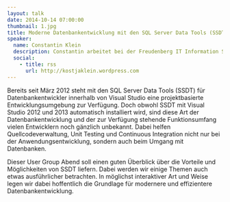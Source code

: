 ```yaml
---
layout: talk
date: 2014-10-14 07:00:00
thumbnail: 1.jpg
title: Moderne Datenbankentwicklung mit den SQL Server Data Tools (SSDT)
speaker:
  name: Constantin Klein
  description: Constantin arbeitet bei der Freudenberg IT Information Services SE & Co. KG. Dort beschäftigt er sich mit der Entwicklung von Lösungen auf Basis der Microsoft Produkte und Technologie Plattformen. Sein besonderes Interesse gilt dabei der Gewinnung, Verarbeitung und Nutzung von Daten und Informationen. Er ist MCSD, MCITP Database Developer und MCPD Web + Enterprise Application Developer. Seit 2010 wurde er jährlich von Microsoft zum Most Valuable Professional (MVP) für SQL Server ernannt. Er engagiert sich zusätzlich im Vorstand des Just Community e.V. (http://www.justcommunity.de) und als Leiter der .NET User Group Frankfurt (http://dnug-frankfurt.de).
  social:
    - title: rss
      url: http://kostjaklein.wordpress.com
---
```

Bereits seit März 2012 steht mit den SQL Server Data Tools (SSDT) für Datenbankentwickler innerhalb von Visual Studio eine projektbasierte Entwicklungsumgebung zur Verfügung. Doch obwohl SSDT mit Visual Studio 2012 und 2013 automatisch installiert wird, sind diese Art der Datenbankentwicklung und der zur Verfügung stehende Funktionsumfang vielen Entwicklern noch gänzlich unbekannt. Dabei helfen Quellcodeverwaltung, Unit Testing und Continuous Integration nicht nur bei der Anwendungsentwicklung, sondern auch beim Umgang mit Datenbanken.
  
Dieser User Group Abend soll einen guten Überblick über die Vorteile und Möglichkeiten von SSDT liefern. Dabei werden wir einige Themen auch etwas ausführlicher betrachten. In möglichst interaktiver Art und Weise legen wir dabei hoffentlich die Grundlage für modernere und effizientere Datenbankentwicklung.